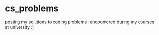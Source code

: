 # cs_problems
posting my solutions to coding problems i encountered during my courses at university :)
